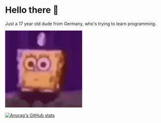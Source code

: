 # Hello there 👋

Just a 17 year old dude from Germany, who's trying to learn programming.

<p align="left">
  <img src="spongebob-twerk-spongebob.gif" width="250" title=":)">
</p>

[![Anurag's GitHub stats](https://github-readme-stats.vercel.app/api?username=jvnazz)](https://github.com/jvnazz/github-readme-stats)
